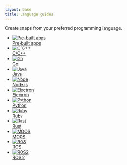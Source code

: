 ```yaml
---
layout: base
title: Language guides
---
```


Create snaps from your preferred programming language.

<div class="eight-col">
  <ul class="inline-logos equal-height">
    <li class="inline-logos__item box">
      <a href="/build-snaps/pre-built"><img class="inline-logos__image" src="{{ site.asset_path }}24be2e8c-adwaita-package.png" alt="Pre-built apps" /><br />Pre-built apps</a>
    </li>
    <li class="inline-logos__item box">
      <a href="/build-snaps/c"><img class="inline-logos__image" src="{{ site.asset_path }}485f8203-cpp_logo.png" alt="C/C++" /><br />C/C++</a>
    </li>
    <li class="inline-logos__item box">
      <a href="/build-snaps/go"><img class="inline-logos__image" src="{{ site.asset_path }}c85a212e-go-logo.png" alt="Go" /><br />Go</a>
    </li>
    <li class="inline-logos__item box">
      <a href="/build-snaps/java"><img class="inline-logos__image" src="{{ site.asset_path }}9c609032-150px-Java_logo.png" alt="Java" /><br />Java</a>
    </li>
    <li class="inline-logos__item box">
      <a href="/build-snaps/node"><img class="inline-logos__image" src="{{ site.asset_path }}9735ad74-node-logo.png" alt="Node" /><br />Node.js</a>
    </li>
    <li class="inline-logos__item box">
      <a href="/build-snaps/electron"><img class="inline-logos__image" src="{{ site.asset_path }}c8a76d95-electron.svg" alt="Electron" /><br />Electron</a>
    </li>
    <li class="inline-logos__item box">
      <a href="/build-snaps/python"><img class="inline-logos__image" src="{{ site.asset_path }}c3d9d13f-python-logo.png" alt="Python" /><br />Python</a>
    </li>
    <li class="inline-logos__item box">
      <a href="/build-snaps/ruby"><img class="inline-logos__image" src="{{ site.asset_path }}e6bb225e-ruby-logo.png" alt="Ruby" /><br />Ruby</a>
    </li>
    <li class="inline-logos__item box">
      <a href="/build-snaps/rust"><img class="inline-logos__image" src="{{ site.asset_path }}a1303290-rust.png" alt="Rust" /><br />Rust</a>
    </li>
    <li class="inline-logos__item box">
      <a href="/build-snaps/moos"><img class="inline-logos__image" src="{{ site.asset_path }}04ff3e39-MOOSV-10-256.jpg" alt="MOOS" /><br />MOOS</a>
    </li>
    <li class="inline-logos__item box">
      <a href="/build-snaps/ros"><img class="inline-logos__image" src="{{ site.asset_path }}dc84f68e-c8749268-logo-ros.png" alt="ROS" /><br />ROS</a>
    </li>
    <li class="inline-logos__item box">
      <a href="/build-snaps/ros2"><img class="inline-logos__image" src="{{ site.asset_path }}9b32c9a4-3979232.png" alt="ROS2" /><br />ROS 2</a>
    </li>
  </ul>
</div>
